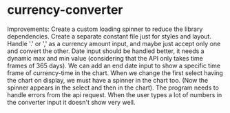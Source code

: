 # currency-converter

Improvements:
Create a custom loading spinner to reduce the library dependencies.
Create a separate constant file just for styles and layout.
Handle '.' or ',' as a currency amount input, and maybe just accept only one and convert the other.
Date input should be handled better, it needs a dynamic max and min value (considering that the API only takes time frames of 365 days).
We can add an end date input to show a specific time frame of currency-time in the chart.
When we change the first select having the chart on display, we must have a spinner in the chart too. (Now the spinner appears in the select and then in the chart).
The program needs to handle errors from the api request.
When the user types a lot of numbers in the converter input it doesn't show very well.
